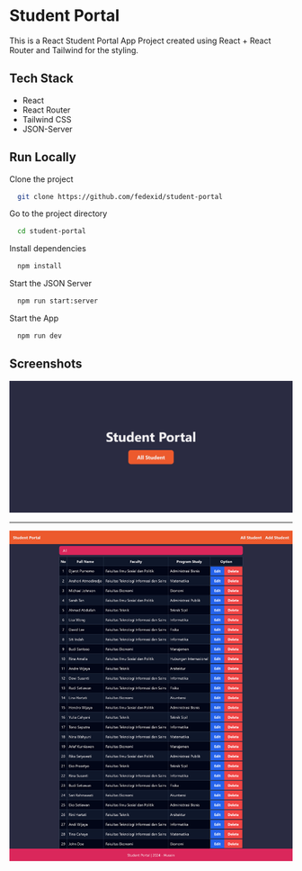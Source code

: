 # Student Portal

This is a React Student Portal App Project created using React + React Router and Tailwind for the styling.

## Tech Stack

- React
- React Router
- Tailwind CSS
- JSON-Server

## Run Locally

Clone the project

```bash
  git clone https://github.com/fedexid/student-portal
```

Go to the project directory

```bash
  cd student-portal
```

Install dependencies

```bash
  npm install
```

Start the JSON Server

```bash
  npm run start:server
```

Start the App

```bash
  npm run dev
```

## Screenshots

![Student Portal Landing Page](./src/assets/LandingPage.png)

---

![Students Table](./src/assets/StudentTable.png)
